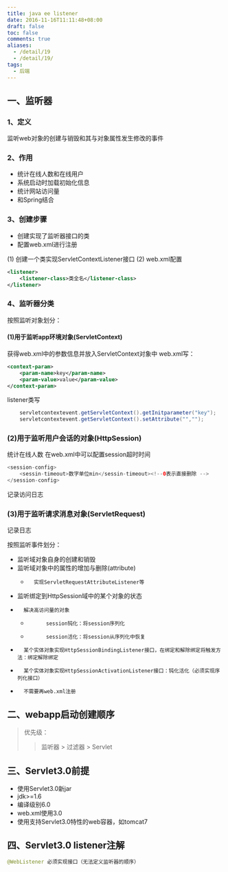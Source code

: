 ```yaml
---
title: java ee listener
date: 2016-11-16T11:11:48+08:00
draft: false
toc: false
comments: true
aliases:
  - /detail/19
  - /detail/19/
tags:
  - 后端
---
```


## 一、监听器
### 1、定义
监听web对象的创建与销毁和其与对象属性发生修改的事件

### 2、作用
* 统计在线人数和在线用户
* 系统启动时加载初始化信息
* 统计网站访问量
* 和Spring结合
	
### 3、创建步骤
*	创建实现了监听器接口的类 
*	配置web.xml进行注册
		
(1)	创建一个类实现ServletContextListener接口
(2) web.xml配置
```xml
<listener>
	<listener-class>类全名</listener-class>
</listener>
```

### 4、监听器分类
按照监听对象划分：
#### (1)用于监听app环境对象(ServletContext)
获得web.xml中的参数信息并放入ServletContext对象中
web.xml写：
```xml
<context-param>
	<param-name>key</param-name>
	<param-value>value</param-value>
</context-param>
```
listener类写
```java
	servletcontextevent.getServletContext().getInitparameter("key");
	servletcontextevent.getServletContext().setAttribute("","");
```
### (2)用于监听用户会话的对象(HttpSession)
统计在线人数
在web.xml中可以配置session超时时间
```java
<session-config>
	<sessin-timeout>数字单位min</sessin-timeout><!--0表示直接删除 -->
</session-config>
```
记录访问日志

### (3)用于监听请求消息对象(ServletRequest)
记录日志

按照监听事件划分：
*	监听域对象自身的创建和销毁
*	监听域对象中的属性的增加与删除(attribute)
	*		实现ServletRequestAttributeListener等
*	监听绑定到HttpSession域中的某个对象的状态
*		解决高访问量的对象  
	*			session钝化：将session序列化
	*			session活化：将session从序列化中恢复 
*		某个实体对象实现HttpSessionBindingListener接口，在绑定和解除绑定将触发方法：绑定解除绑定
*		某个实体对象实现HttpSessionActivationListener接口：钝化活化（必须实现序列化接口）
*		不需要再web.xml注册
		
## 二、webapp启动创建顺序
> 优先级：
> >	监听器 > 过滤器 > Servlet 

## 三、Servlet3.0前提
* 使用Servlet3.0新jar
* jdk>=1.6
* 编译级别6.0
* web.xml使用3.0
* 使用支持Servlet3.0特性的web容器，如tomcat7

## 四、Servlet3.0 listener注解
```java
@WebListener 必须实现接口（无法定义监听器的顺序）
```

